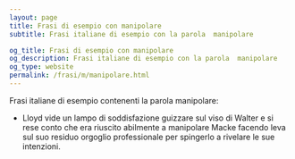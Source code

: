 ```yaml
---
layout: page
title: Frasi di esempio con manipolare 
subtitle: Frasi italiane di esempio con la parola  manipolare

og_title: Frasi di esempio con manipolare 
og_description: Frasi italiane di esempio con la parola  manipolare
og_type: website
permalink: /frasi/m/manipolare.html
---
```


Frasi italiane di esempio contenenti la parola manipolare:


- Lloyd vide un lampo di soddisfazione guizzare sul viso di Walter e si rese conto che era riuscito abilmente a manipolare Macke facendo leva sul suo residuo orgoglio professionale per spingerlo a rivelare le sue intenzioni.
